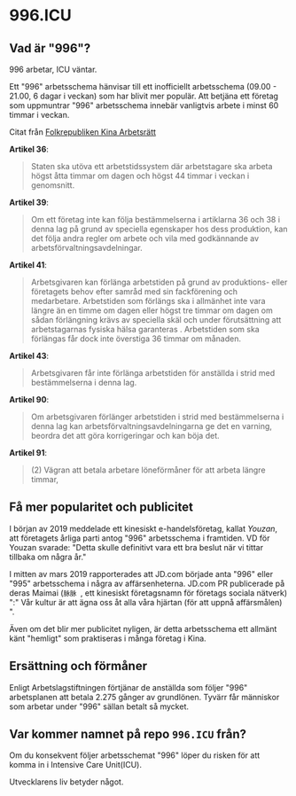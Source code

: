 996.ICU
===

## Vad är "996"?
996 arbetar, ICU väntar.

Ett "996" arbetsschema hänvisar till ett inofficiellt arbetsschema (09.00 - 21.00, 6 dagar i veckan) som har blivit mer populär.
Att betjäna ett företag som uppmuntrar "996" arbetsschema innebär vanligtvis arbete i minst 60 timmar i veckan.

Citat från [Folkrepubliken Kina Arbetsrätt](http://www.china.org.cn/living_in_china/abc/2009-07/15/content_18140508.htm)

**Artikel 36**:
> Staten ska utöva ett arbetstidssystem där arbetstagare ska arbeta högst åtta timmar om dagen och högst 44 timmar i veckan i genomsnitt.

**Artikel 39**:
> Om ett företag inte kan följa bestämmelserna i artiklarna 36 och 38 i denna lag på grund av speciella egenskaper hos dess produktion, kan det följa andra regler om arbete och vila med godkännande av arbetsförvaltningsavdelningar.

**Artikel 41**:
> Arbetsgivaren kan förlänga arbetstiden på grund av produktions- eller företagets behov efter samråd med sin fackförening och medarbetare. Arbetstiden som förlängs ska i allmänhet inte vara längre än en timme om dagen eller högst tre timmar om dagen om sådan förlängning krävs av speciella skäl och under förutsättning att arbetstagarnas fysiska hälsa garanteras . Arbetstiden som ska förlängas får dock inte överstiga 36 timmar om månaden.

**Artikel 43**:
> Arbetsgivaren får inte förlänga arbetstiden för anställda i strid med bestämmelserna i denna lag.

**Artikel 90**:

> Om arbetsgivaren förlänger arbetstiden i strid med bestämmelserna i denna lag kan arbetsförvaltningsavdelningarna ge det en varning, beordra det att göra korrigeringar och kan böja det.

**Artikel 91**:
> (2) Vägran att betala arbetare löneförmåner för att arbeta längre timmar,

## Få mer popularitet och publicitet

I början av 2019 meddelade ett kinesiskt e-handelsföretag, kallat _Youzan_, att företagets årliga parti antog "996" arbetsschema i framtiden. VD för Youzan svarade: "Detta skulle definitivt vara ett bra beslut när vi tittar tillbaka om några år."

I mitten av mars 2019 rapporterades att JD.com började anta "996" eller "995" arbetsschema i några av affärsenheterna. JD.com PR publicerade på deras Maimai (``脉脉 ``, ett kinesiskt företagsnamn för företags sociala nätverk) ":" Vår kultur är att ägna oss åt alla våra hjärtan (för att uppnå affärsmålen) ".

Även om det blir mer publicitet nyligen, är detta arbetsschema ett allmänt känt "hemligt" som praktiseras i många företag i Kina.
## Ersättning och förmåner

Enligt Arbetslagstiftningen förtjänar de anställda som följer "996" arbetsplanen att betala 2.275 gånger av grundlönen. Tyvärr får människor som arbetar under "996" sällan betalt så mycket.

## Var kommer namnet på repo ``996.ICU`` från?

Om du konsekvent följer arbetsschemat "996" löper du risken för att komma in i Intensive Care Unit(ICU).

Utvecklarens liv betyder något.
